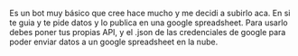 Es un bot muy básico que cree hace mucho y me decidi a subirlo aca. En si te guia y te pide datos y lo publica en una google spreadsheet. Para usarlo debes poner tus propias API, y el .json de las credenciales de google para poder enviar datos a un google spreadsheet en la nube.
